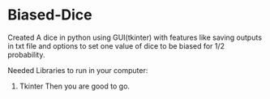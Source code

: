 # Biased-Dice
Created A dice in python using GUI(tkinter) with features like saving outputs in txt file and options to set one value of dice to be biased for 1/2 probability.

Needed Libraries to run in your computer:
1) Tkinter
Then you are good to go.
